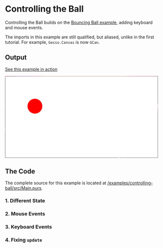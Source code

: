 # Controlling the Ball

Controlling the Ball builds on the [Bouncing Ball example](../bouncing-ball/README.md), adding keyboard and mouse events.

The imports in this example are still qualified, but aliased, unlike in the first tutorial. For example, `Gesso.Canvas` is now `GCan`.

## Output

[See this example in action](https://smilack.github.io/purescript-gesso/examples/controlling-ball/dist/)

![Controlling ball example output](output.gif)

## The Code

The complete source for this example is located at [/examples/controlling-ball/src/Main.purs](https://github.com/smilack/purescript-gesso/blob/master/examples/controlling-ball/src/Main.purs).

### 1. Different State

### 2. Mouse Events

### 3. Keyboard Events

### 4. Fixing `update`